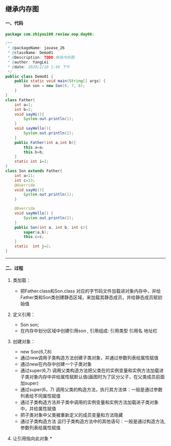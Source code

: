 ## 继承内存图
#### 一、代码
```java
package com.zhiyou100.review.oop.day06;

/**
 * @packageName: javase_26
 * @className: Demo01
 * @Description: TODO 继承内存图
 * @author: YangLei
 * @date: 2020/2/10 1:49 下午
 */
public class Demo01 {
    public static void main(String[] args) {
        Son son = new Son(6, 7, 8);
    }
}
class Father{
    int a=1;
    int b=2;
    void sayHi(){
        System.out.println(1);
    }
    void sayHello(){
        System.out.println(2);
    }
    public Father(int a,int b){
        this.a=a;
        this.b=b;
    }
    static int i=1;
}
class Son extends Father{
    int a=11;
    int c=13;
    @Override
    void sayHi(){
        System.out.println(1);
    }

    @Override
    void sayHello() {
        System.out.println(2);
    }
    public Son(int a, int b, int c){
        super(a,b);
        this.c=c;
    }
    static  int j=2;
}
```
***
#### 二、过程
1. 类加载：
    * 把Father.class和Son.class 对应的字节码文件加载进对象内存中，并给Father类和Son类创建静态区域，来加载其静态成员，并给静态成员赋初始值
    
1. 定义引用：
    * Son son;
    * 在内存中划分区域中创建引用son , 引用组成: 引用类型 引用名 地址栏

1. 创建对象： 
    * new Son(6,7,8)
    * 通过new调用子类构造方法创建子类对象，并通过参数列表给属性赋值
    * 通过new在内存中创建一个子类对象
    * 通过super(6,7) 调用父类构造方法把父类在的实例变量和实例方法加载进子类对象内存中并给属性赋默认值(画图时为了区分父子，在父类成员前面加super)
    * 通过super(6，7) 调用父类的构造方法，执行其方法体：一般是通过参数列表给不同属性赋值
    * 通过子类构造方法并子类中调用的实例变量和实例方法加载进子类对象中，并给属性赋值
    * 把子类对象中父类被重新定义的成员变量和方法隐藏
    * 通过子类构造方法 运行子类构造方法中的其他语句：一般是通过构造方法,参数列表给属性赋值
    
1. 让引用指向此对象
    * 